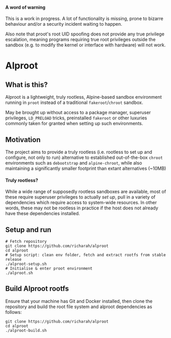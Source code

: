 #### A word of warning

This is a work in progress. A lot of functionality is missing, prone to bizarre behaviour and/or a security incident waiting to happen.

Also note that proot's root UID spoofing does not provide any true privilege escalation, meaning programs requiring true root privileges outside the sandbox (e.g. to modify the kernel or interface with hardware) will not work.

# Alproot

## What is this?

Alproot is a lightweight, truly rootless, Alpine-based sandbox environment running in `proot` instead of a traditional `fakeroot`/`chroot` sandbox.

May be brought up without access to a package manager, superuser privileges, `LD_PRELOAD` tricks, preinstalled `fakeroot` or other luxuries commonly taken for granted when setting up such environments.

## Motivation

The project aims to provide a truly rootless (i.e. rootless to set up and configure, not only to run) alternative to established out-of-the-box `chroot` environments such as `debootstrap` and `alpine-chroot`, while also maintaining a significantly smaller footprint than extant alternatives (~10MB)

#### Truly rootless?

While a wide range of supposedly rootless sandboxes are available, most of these require superuser privileges to actually *set up*, pull in a variety of dependencies which require access to system-wide resources. In other words, these may not be rootless in practice if the host does not already have these dependencies installed.

## Setup and run

```
# Fetch repository
git clone https://github.com/richarah/alproot
cd alproot
# Setup script: clean env folder, fetch and extract rootfs from stable release
./alproot-setup.sh
# Initialise & enter proot environment
./alproot.sh
```

## Build Alproot rootfs
Ensure that your machine has Git and Docker installed, then clone the repository and build the root file system and alproot dependencies as follows:
```
git clone https://github.com/richarah/alproot
cd alproot
./alproot-build.sh
```
